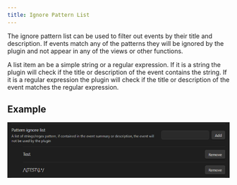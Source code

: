 ```yaml
---
title: Ignore Pattern List
---
```


The ignore pattern list can be used to filter out events by their title and description.
If events match any of the patterns they will be ignored by the plugin and not appear in any of the views or other functions.

A list item an be a simple string or a regular expression.
If it is a string the plugin will check if the title or description of the event contains the string.
If it is a regular expression the plugin will check if the title or description of the event matches the regular expression.

## Example

![Pattern ignore list Example](patternIgnoreListExample.png)
